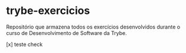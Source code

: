 # trybe-exercicios
Repositório que armazena todos os exercícios desenvolvidos durante o curso de Desenvolvimento de Software da Trybe.

[x] teste check
